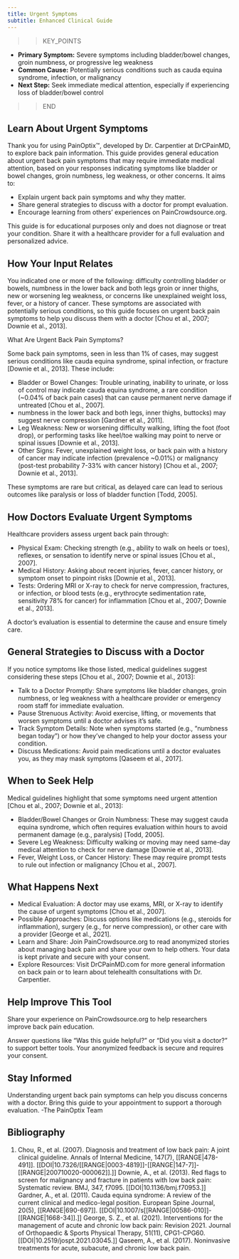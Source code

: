 ```yaml
---
title: Urgent Symptoms
subtitle: Enhanced Clinical Guide
---
```


>>KEY_POINTS
- **Primary Symptom:** Severe symptoms including bladder/bowel changes, groin numbness, or progressive leg weakness
- **Common Cause:** Potentially serious conditions such as cauda equina syndrome, infection, or malignancy
- **Next Step:** Seek immediate medical attention, especially if experiencing loss of bladder/bowel control
>>END

## Learn About Urgent Symptoms
Thank you for using PainOptix™, developed by Dr. Carpentier at DrCPainMD, to explore back pain information. This guide provides general education about urgent back pain symptoms that may require immediate medical attention, based on your responses indicating symptoms like bladder or bowel changes, groin numbness, leg weakness, or other concerns. It aims to:
- Explain urgent back pain symptoms and why they matter.
- Share general strategies to discuss with a doctor for prompt evaluation.
- Encourage learning from others’ experiences on PainCrowdsource.org.

This guide is for educational purposes only and does not diagnose or treat your condition. Share it with a healthcare provider for a full evaluation and personalized advice.
## How Your Input Relates
You indicated one or more of the following: difficulty controlling bladder or bowels, numbness in the lower back and both legs groin or inner thighs, new or worsening leg weakness, or concerns like unexplained weight loss, fever, or a history of cancer. These symptoms are associated with potentially serious conditions, so this guide focuses on urgent back pain symptoms to help you discuss them with a doctor [Chou et al., 2007;
Downie et al., 2013].

What Are Urgent Back Pain Symptoms?

Some back pain symptoms, seen in less than 1% of cases, may suggest serious conditions like cauda equina syndrome, spinal infection, or fracture [Downie et al., 2013]. These include:
- Bladder or Bowel Changes: Trouble urinating, inability to urinate, or loss of control may indicate
cauda equina syndrome, a rare condition (~0.04% of back pain cases) that can cause permanent nerve damage if untreated [Chou et al., 2007].
- numbness in the lower back and both legs, inner thighs,
buttocks) may suggest nerve compression [Gardner et al., 2011].
- Leg Weakness: New or worsening difficulty walking, lifting the foot (foot drop), or performing tasks
like heel/toe walking may point to nerve or spinal issues [Downie et al., 2013].
- Other Signs: Fever, unexplained weight loss, or back pain with a history of cancer may indicate
infection (prevalence ~0.01%) or malignancy (post-test probability 7-33% with cancer history) [Chou et al., 2007; Downie et al., 2013].

These symptoms are rare but critical, as delayed care can lead to serious outcomes like paralysis or loss of bladder function [Todd, 2005].
## How Doctors Evaluate Urgent Symptoms
Healthcare providers assess urgent back pain through:
- Physical Exam: Checking strength (e.g., ability to walk on heels or toes), reflexes, or sensation to
identify nerve or spinal issues [Chou et al., 2007].
- Medical History: Asking about recent injuries, fever, cancer history, or symptom onset to pinpoint
risks [Downie et al., 2013].
- Tests: Ordering MRI or X-ray to check for nerve compression, fractures, or infection, or blood tests
(e.g., erythrocyte sedimentation rate, sensitivity 78% for cancer) for inflammation [Chou et al.,
2007; Downie et al., 2013].

A doctor’s evaluation is essential to determine the cause and ensure timely care.
## General Strategies to Discuss with a Doctor
If you notice symptoms like those listed, medical guidelines suggest considering these steps [Chou et al., 2007; Downie et al., 2013]:
- Talk to a Doctor Promptly: Share symptoms like bladder changes, groin numbness, or leg weakness
with a healthcare provider or emergency room staff for immediate evaluation.
- Pause Strenuous Activity: Avoid exercise, lifting, or movements that worsen symptoms until a
doctor advises it’s safe.
- Track Symptom Details: Note when symptoms started (e.g., “numbness began today”) or how
they’ve changed to help your doctor assess your condition.
- Discuss Medications: Avoid pain medications until a doctor evaluates you, as they may mask
symptoms [Qaseem et al., 2017].
## When to Seek Help
Medical guidelines highlight that some symptoms need urgent attention [Chou et al., 2007; Downie et al., 2013]:
- Bladder/Bowel Changes or Groin Numbness: These may suggest cauda equina syndrome, which
often requires evaluation within hours to avoid permanent damage (e.g., paralysis) [Todd, 2005].
- Severe Leg Weakness: Difficulty walking or moving may need same-day medical attention to check
for nerve damage [Downie et al., 2013].
- Fever, Weight Loss, or Cancer History: These may require prompt tests to rule out infection or
malignancy [Chou et al., 2007].
## What Happens Next
- Medical Evaluation: A doctor may use exams, MRI, or X-ray to identify the cause of urgent
symptoms [Chou et al., 2007].
- Possible Approaches: Discuss options like medications (e.g., steroids for inflammation), surgery
(e.g., for nerve compression), or other care with a provider [George et al., 2021].
- Learn and Share: Join PainCrowdsource.org to read anonymized stories about managing back pain
and share your own to help others. Your data is kept private and secure with your consent.
- Explore Resources: Visit DrCPainMD.com for more general information on back pain or to learn
about telehealth consultations with Dr. Carpentier.
## Help Improve This Tool
Share your experience on PainCrowdsource.org to help researchers improve back pain education.

Answer questions like “Was this guide helpful?” or “Did you visit a doctor?” to support better tools. Your anonymized feedback is secure and requires your consent.
## Stay Informed
Understanding urgent back pain symptoms can help you discuss concerns with a doctor. Bring this guide to your appointment to support a thorough evaluation.
-The PainOptix Team

## Bibliography

1. Chou, R., et al. (2007). Diagnosis and treatment of low back pain: A joint clinical guideline. Annals of Internal Medicine, 147(7), [[RANGE|478-491]]. [[DOI|10.7326/[[RANGE|0003-4819]]-[[RANGE|147-7]]-[[RANGE|200710020-000062]].]] Downie, A., et al. (2013). Red flags to screen for malignancy and fracture in patients with low back pain: Systematic review. BMJ, 347, f7095. [[DOI|10.1136/bmj.f70953.]] Gardner, A., et al. (2011). Cauda equina syndrome: A review of the current clinical and medico-legal position. European Spine Journal, 20(5), [[RANGE|690-697]]. [[DOI|10.1007/s[[RANGE|00586-010]]-[[RANGE|1668-34]].]] George, S. Z., et al. (2021). Interventions for the management of acute and chronic low back pain: Revision 2021. Journal of Orthopaedic & Sports Physical Therapy, 51(11), CPG1-CPG60. [[DOI|10.2519/jospt.2021.03045.]] Qaseem, A., et al. (2017). Noninvasive treatments for acute, subacute, and chronic low back pain.